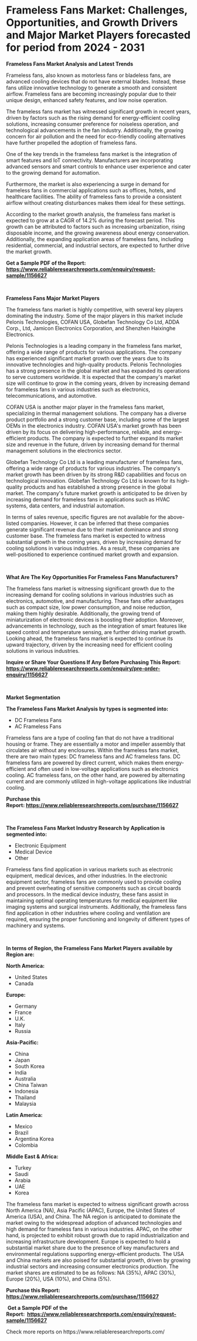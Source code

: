 <p><h1>Frameless Fans Market: Challenges, Opportunities, and Growth Drivers and Major Market Players forecasted for period from 2024 - 2031</h1></p><p><strong>Frameless Fans Market Analysis and Latest Trends</strong></p>
<p><p>Frameless fans, also known as motorless fans or bladeless fans, are advanced cooling devices that do not have external blades. Instead, these fans utilize innovative technology to generate a smooth and consistent airflow. Frameless fans are becoming increasingly popular due to their unique design, enhanced safety features, and low noise operation.</p><p>The frameless fans market has witnessed significant growth in recent years, driven by factors such as the rising demand for energy-efficient cooling solutions, increasing consumer preference for noiseless operation, and technological advancements in the fan industry. Additionally, the growing concern for air pollution and the need for eco-friendly cooling alternatives have further propelled the adoption of frameless fans.</p><p>One of the key trends in the frameless fans market is the integration of smart features and IoT connectivity. Manufacturers are incorporating advanced sensors and smart controls to enhance user experience and cater to the growing demand for automation.</p><p>Furthermore, the market is also experiencing a surge in demand for frameless fans in commercial applications such as offices, hotels, and healthcare facilities. The ability of frameless fans to provide a consistent airflow without creating disturbances makes them ideal for these settings.</p><p>According to the market growth analysis, the frameless fans market is expected to grow at a CAGR of 14.2% during the forecast period. This growth can be attributed to factors such as increasing urbanization, rising disposable income, and the growing awareness about energy conservation. Additionally, the expanding application areas of frameless fans, including residential, commercial, and industrial sectors, are expected to further drive the market growth.</p></p>
<p><strong>Get a Sample PDF of the Report:&nbsp; <a href="https://www.reliableresearchreports.com/enquiry/request-sample/1156627">https://www.reliableresearchreports.com/enquiry/request-sample/1156627</a></strong></p>
<p>&nbsp;</p>
<p><strong>Frameless Fans Major Market Players</strong></p>
<p><p>The frameless fans market is highly competitive, with several key players dominating the industry. Some of the major players in this market include Pelonis Technologies, COFAN USA, Globefan Technology Co Ltd, ADDA Corp., Ltd, Jamicon Electronics Corporation, and Shenzhen Haixinghe Electronics.</p><p>Pelonis Technologies is a leading company in the frameless fans market, offering a wide range of products for various applications. The company has experienced significant market growth over the years due to its innovative technologies and high-quality products. Pelonis Technologies has a strong presence in the global market and has expanded its operations to serve customers worldwide. It is expected that the company's market size will continue to grow in the coming years, driven by increasing demand for frameless fans in various industries such as electronics, telecommunications, and automotive.</p><p>COFAN USA is another major player in the frameless fans market, specializing in thermal management solutions. The company has a diverse product portfolio and a strong customer base, including some of the largest OEMs in the electronics industry. COFAN USA's market growth has been driven by its focus on delivering high-performance, reliable, and energy-efficient products. The company is expected to further expand its market size and revenue in the future, driven by increasing demand for thermal management solutions in the electronics sector.</p><p>Globefan Technology Co Ltd is a leading manufacturer of frameless fans, offering a wide range of products for various industries. The company's market growth has been driven by its strong R&D capabilities and focus on technological innovation. Globefan Technology Co Ltd is known for its high-quality products and has established a strong presence in the global market. The company's future market growth is anticipated to be driven by increasing demand for frameless fans in applications such as HVAC systems, data centers, and industrial automation.</p><p>In terms of sales revenue, specific figures are not available for the above-listed companies. However, it can be inferred that these companies generate significant revenue due to their market dominance and strong customer base. The frameless fans market is expected to witness substantial growth in the coming years, driven by increasing demand for cooling solutions in various industries. As a result, these companies are well-positioned to experience continued market growth and expansion.</p></p>
<p>&nbsp;</p>
<p><strong>What Are The Key Opportunities For Frameless Fans Manufacturers?</strong></p>
<p><p>The frameless fans market is witnessing significant growth due to the increasing demand for cooling solutions in various industries such as electronics, automotive, and manufacturing. These fans offer advantages such as compact size, low power consumption, and noise reduction, making them highly desirable. Additionally, the growing trend of miniaturization of electronic devices is boosting their adoption. Moreover, advancements in technology, such as the integration of smart features like speed control and temperature sensing, are further driving market growth. Looking ahead, the frameless fans market is expected to continue its upward trajectory, driven by the increasing need for efficient cooling solutions in various industries.</p></p>
<p><strong>Inquire or Share Your Questions If Any Before Purchasing This Report: <a href="https://www.reliableresearchreports.com/enquiry/pre-order-enquiry/1156627">https://www.reliableresearchreports.com/enquiry/pre-order-enquiry/1156627</a></strong></p>
<p>&nbsp;</p>
<p><strong>Market Segmentation</strong></p>
<p><strong>The Frameless Fans Market Analysis by types is segmented into:</strong></p>
<p><ul><li>DC Frameless Fans</li><li>AC Frameless Fans</li></ul></p>
<p><p>Frameless fans are a type of cooling fan that do not have a traditional housing or frame. They are essentially a motor and impeller assembly that circulates air without any enclosures. Within the frameless fans market, there are two main types: DC frameless fans and AC frameless fans. DC frameless fans are powered by direct current, which makes them energy-efficient and often used in low-voltage applications such as electronics cooling. AC frameless fans, on the other hand, are powered by alternating current and are commonly utilized in high-voltage applications like industrial cooling.</p></p>
<p><strong>Purchase this Report:&nbsp;<a href="https://www.reliableresearchreports.com/purchase/1156627">https://www.reliableresearchreports.com/purchase/1156627</a></strong></p>
<p>&nbsp;</p>
<p><strong>The Frameless Fans Market Industry Research by Application is segmented into:</strong></p>
<p><ul><li>Electronic Equipment</li><li>Medical Device</li><li>Other</li></ul></p>
<p><p>Frameless fans find application in various markets such as electronic equipment, medical devices, and other industries. In the electronic equipment sector, frameless fans are commonly used to provide cooling and prevent overheating of sensitive components such as circuit boards and processors. In the medical device industry, these fans assist in maintaining optimal operating temperatures for medical equipment like imaging systems and surgical instruments. Additionally, the frameless fans find application in other industries where cooling and ventilation are required, ensuring the proper functioning and longevity of different types of machinery and systems.</p></p>
<p>&nbsp;</p>
<p><strong>In terms of Region, the Frameless Fans Market Players available by Region are:</strong></p>
<p>
    <p> <strong> North America: </strong>
        <ul>
            <li>United States</li>
            <li>Canada</li>
        </ul>
        </p> 
    <p> <strong> Europe: </strong>
        <ul>
            <li>Germany</li>
            <li>France</li>
            <li>U.K.</li>
            <li>Italy</li>
            <li>Russia</li>
        </ul>
        </p> 
    <p> <strong> Asia-Pacific: </strong>
        <ul>
            <li>China</li>
            <li>Japan</li>
            <li>South Korea</li>
            <li>India</li>
            <li>Australia</li>
            <li>China Taiwan</li>
            <li>Indonesia</li>
            <li>Thailand</li>
            <li>Malaysia</li>
        </ul>
        </p> 
    <p> <strong> Latin America: </strong>
        <ul>
            <li>Mexico</li>
            <li>Brazil</li>
            <li>Argentina Korea</li>
            <li>Colombia</li>
        </ul>
        </p> 
    <p> <strong> Middle East & Africa: </strong>
        <ul>
            <li>Turkey</li>
            <li>Saudi</li>
            <li>Arabia</li>
            <li>UAE</li>
            <li>Korea</li>
        </ul>
    </p>
    </p>
<p><p>The frameless fans market is expected to witness significant growth across North America (NA), Asia Pacific (APAC), Europe, the United States of America (USA), and China. The NA region is anticipated to dominate the market owing to the widespread adoption of advanced technologies and high demand for frameless fans in various industries. APAC, on the other hand, is projected to exhibit robust growth due to rapid industrialization and increasing infrastructure development. Europe is expected to hold a substantial market share due to the presence of key manufacturers and environmental regulations supporting energy-efficient products. The USA and China markets are also poised for substantial growth, driven by growing industrial sectors and increasing consumer electronics production. The market shares are estimated to be as follows: NA (35%), APAC (30%), Europe (20%), USA (10%), and China (5%).</p></p>
<p><strong>Purchase this Report: <a href="https://www.reliableresearchreports.com/purchase/1156627">https://www.reliableresearchreports.com/purchase/1156627</a></strong></p>
<p>&nbsp;<strong>Get a Sample PDF of the Report:&nbsp;&nbsp;<a href="https://www.reliableresearchreports.com/enquiry/request-sample/1156627">https://www.reliableresearchreports.com/enquiry/request-sample/1156627</a></strong></p>
<p><strong></strong></p>
<p>Check more reports on https://www.reliableresearchreports.com/</p>
